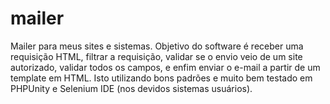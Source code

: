 # mailer
Mailer para meus sites e sistemas. Objetivo do software é receber uma requisição HTML, filtrar a requisição, validar se o envio veio de um site autorizado, validar todos os campos, e enfim enviar o e-mail a partir de um template em HTML. Isto utilizando bons padrões e muito bem testado em PHPUnity e Selenium IDE (nos devidos sistemas usuários).
